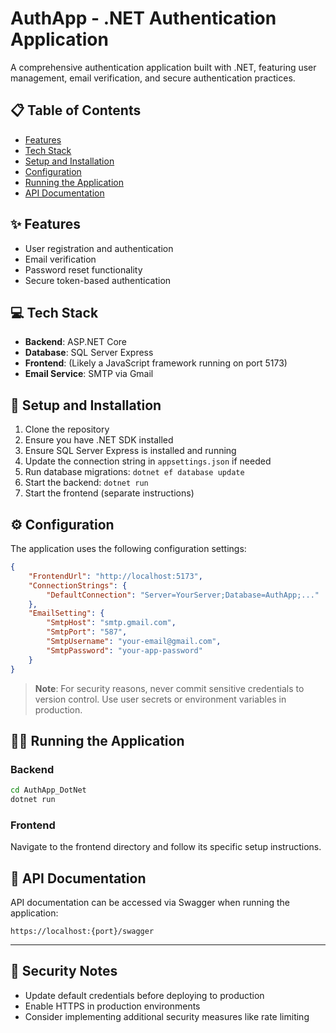 # AuthApp - .NET Authentication Application

A comprehensive authentication application built with .NET, featuring user management, email verification, and secure authentication practices.

## 📋 Table of Contents

- [Features](#features)
- [Tech Stack](#tech-stack)
- [Setup and Installation](#setup-and-installation)
- [Configuration](#configuration)
- [Running the Application](#running-the-application)
- [API Documentation](#api-documentation)

## ✨ Features

- User registration and authentication
- Email verification
- Password reset functionality
- Secure token-based authentication


## 💻 Tech Stack

- **Backend**: ASP.NET Core
- **Database**: SQL Server Express
- **Frontend**: (Likely a JavaScript framework running on port 5173)
- **Email Service**: SMTP via Gmail

## 🚀 Setup and Installation

1. Clone the repository
2. Ensure you have .NET SDK installed
3. Ensure SQL Server Express is installed and running
4. Update the connection string in `appsettings.json` if needed
5. Run database migrations: `dotnet ef database update`
6. Start the backend: `dotnet run`
7. Start the frontend (separate instructions)

## ⚙️ Configuration

The application uses the following configuration settings:

```json
{
    "FrontendUrl": "http://localhost:5173",
    "ConnectionStrings": {
        "DefaultConnection": "Server=YourServer;Database=AuthApp;..."
    },
    "EmailSetting": {
        "SmtpHost": "smtp.gmail.com",
        "SmtpPort": "587",
        "SmtpUsername": "your-email@gmail.com",
        "SmtpPassword": "your-app-password"
    }
}
```

> **Note**: For security reasons, never commit sensitive credentials to version control. Use user secrets or environment variables in production.

## 🏃‍♂️ Running the Application

### Backend
```bash
cd AuthApp_DotNet
dotnet run
```

### Frontend
Navigate to the frontend directory and follow its specific setup instructions.

## 📝 API Documentation

API documentation can be accessed via Swagger when running the application:
```
https://localhost:{port}/swagger
```

---

## 🔐 Security Notes

- Update default credentials before deploying to production
- Enable HTTPS in production environments
- Consider implementing additional security measures like rate limiting

